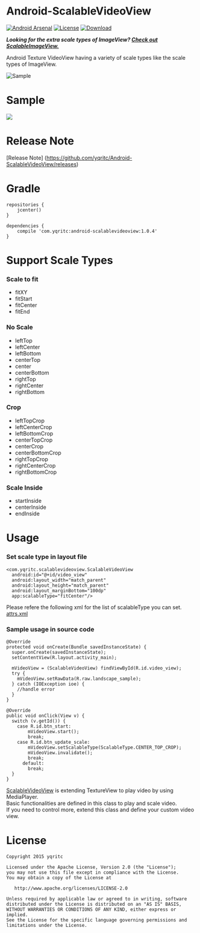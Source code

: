 # Android-ScalableVideoView
[![Android Arsenal](https://img.shields.io/badge/Android%20Arsenal-ScalableVideoView-green.svg?style=flat)](https://android-arsenal.com/details/1/2045)
[![License](https://img.shields.io/badge/license-Apache%202-blue.svg)](https://www.apache.org/licenses/LICENSE-2.0)
[![Download](https://api.bintray.com/packages/yqritc/maven/android-scalablevideoview/images/download.svg)](https://bintray.com/yqritc/maven/android-scalablevideoview/_latestVersion)

*__Looking for the extra scale types of ImageView? [Check out ScalableImageView.](https://github.com/yqritc/Android-ScalableImageView)__*  

Android Texture VideoView having a variety of scale types like the scale types of ImageView.

![Sample](/sample/sample.gif)

# Sample
<a href="https://play.google.com/store/apps/details?id=com.yqritc.scalablevideoview.sample"><img src="http://developer.android.com/images/brand/en_app_rgb_wo_60.png"/></a>

# Release Note

[Release Note] (https://github.com/yqritc/Android-ScalableVideoView/releases)

# Gradle
```
repositories {
    jcenter()
}

dependencies {
    compile 'com.yqritc:android-scalablevideoview:1.0.4'
}
```

# Support Scale Types  

### Scale to fit 
- fitXY
- fitStart
- fitCenter
- fitEnd

### No Scale
- leftTop
- leftCenter
- leftBottom
- centerTop
- center
- centerBottom
- rightTop
- rightCenter
- rightBottom

### Crop
- leftTopCrop
- leftCenterCrop
- leftBottomCrop
- centerTopCrop
- centerCrop
- centerBottomCrop
- rightTopCrop
- rightCenterCrop
- rightBottomCrop

### Scale Inside
- startInside
- centerInside
- endInside


# Usage

### Set scale type in layout file
```
<com.yqritc.scalablevideoview.ScalableVideoView
  android:id="@+id/video_view"
  android:layout_width="match_parent"
  android:layout_height="match_parent"
  android:layout_marginBottom="100dp"
  app:scalableType="fitCenter"/>
```
Please refere the following xml for the list of scalableType you can set.  
[attrs.xml](https://github.com/yqritc/Android-ScalableVideoView/blob/master/library/src/main/res/values/attrs.xml)

### Sample usage in source code
```
@Override
protected void onCreate(Bundle savedInstanceState) {
  super.onCreate(savedInstanceState);
  setContentView(R.layout.activity_main);
  
  mVideoView = (ScalableVideoView) findViewById(R.id.video_view);
  try {
    mVideoView.setRawData(R.raw.landscape_sample);
  } catch (IOException ioe) {
    //handle error
  }
}

@Override
public void onClick(View v) {
  switch (v.getId()) {
    case R.id.btn_start:
        mVideoView.start();
        break;
    case R.id.btn_update_scale:
        mVideoView.setScalableType(ScalableType.CENTER_TOP_CROP);
        mVideoView.invalidate();
        break;
      default:
        break;
  }
}
```
[ScalableVideoView](https://github.com/yqritc/Android-ScalableVideoView/blob/master/library/src/main/java/com/yqritc/scalablevideoview/ScalableVideoView.java) is extending TextureView to play video by using MediaPlayer.  
Basic functionalities are defined in this class to play and scale video.  
If you need to control more, extend this class and define your custom video view.  


# License
```
Copyright 2015 yqritc

Licensed under the Apache License, Version 2.0 (the "License");
you may not use this file except in compliance with the License.
You may obtain a copy of the License at

   http://www.apache.org/licenses/LICENSE-2.0

Unless required by applicable law or agreed to in writing, software
distributed under the License is distributed on an "AS IS" BASIS,
WITHOUT WARRANTIES OR CONDITIONS OF ANY KIND, either express or implied.
See the License for the specific language governing permissions and
limitations under the License.
